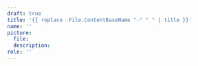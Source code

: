 ```yaml
---
draft: true
title: '{{ replace .File.ContentBaseName "-" " " | title }}'
name: ''
picture:
  file:
  description:
role: ''
---
```

